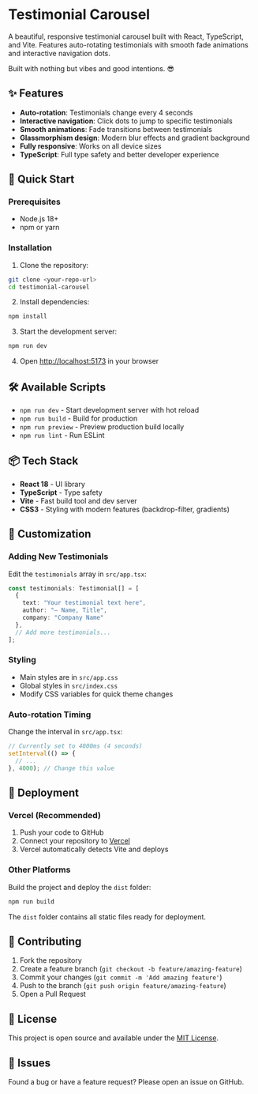 # Testimonial Carousel

A beautiful, responsive testimonial carousel built with React, TypeScript, and Vite. Features auto-rotating testimonials with smooth fade animations and interactive navigation dots.

Built with nothing but vibes and good intentions. 😎

## ✨ Features

- **Auto-rotation**: Testimonials change every 4 seconds
- **Interactive navigation**: Click dots to jump to specific testimonials
- **Smooth animations**: Fade transitions between testimonials
- **Glassmorphism design**: Modern blur effects and gradient background
- **Fully responsive**: Works on all device sizes
- **TypeScript**: Full type safety and better developer experience

## 🚀 Quick Start

### Prerequisites
- Node.js 18+ 
- npm or yarn

### Installation

1. Clone the repository:
```bash
git clone <your-repo-url>
cd testimonial-carousel
```

2. Install dependencies:
```bash
npm install
```

3. Start the development server:
```bash
npm run dev
```

4. Open [http://localhost:5173](http://localhost:5173) in your browser

## 🛠️ Available Scripts

- `npm run dev` - Start development server with hot reload
- `npm run build` - Build for production
- `npm run preview` - Preview production build locally
- `npm run lint` - Run ESLint

## 📦 Tech Stack

- **React 18** - UI library
- **TypeScript** - Type safety
- **Vite** - Fast build tool and dev server
- **CSS3** - Styling with modern features (backdrop-filter, gradients)

## 🎨 Customization

### Adding New Testimonials

Edit the `testimonials` array in `src/app.tsx`:

```typescript
const testimonials: Testimonial[] = [
  {
    text: "Your testimonial text here",
    author: "— Name, Title",
    company: "Company Name"
  },
  // Add more testimonials...
];
```

### Styling

- Main styles are in `src/app.css`
- Global styles in `src/index.css`
- Modify CSS variables for quick theme changes

### Auto-rotation Timing

Change the interval in `src/app.tsx`:

```typescript
// Currently set to 4000ms (4 seconds)
setInterval(() => {
  // ...
}, 4000); // Change this value
```

## 🚀 Deployment

### Vercel (Recommended)

1. Push your code to GitHub
2. Connect your repository to [Vercel](https://vercel.com)
3. Vercel automatically detects Vite and deploys

### Other Platforms

Build the project and deploy the `dist` folder:

```bash
npm run build
```

The `dist` folder contains all static files ready for deployment.

## 🤝 Contributing

1. Fork the repository
2. Create a feature branch (`git checkout -b feature/amazing-feature`)
3. Commit your changes (`git commit -m 'Add amazing feature'`)
4. Push to the branch (`git push origin feature/amazing-feature`)
5. Open a Pull Request

## 📄 License

This project is open source and available under the [MIT License](LICENSE).

## 🐛 Issues

Found a bug or have a feature request? Please open an issue on GitHub.
